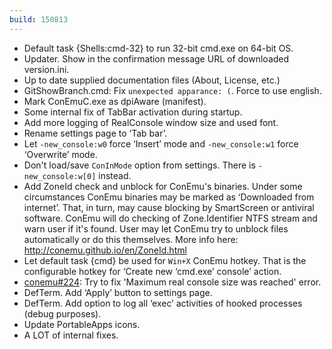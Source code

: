 ```yaml
---
build: 150813
---
```


* Default task {Shells:cmd-32} to run 32-bit cmd.exe on 64-bit OS.
* Updater. Show in the confirmation message URL of downloaded version.ini.
* Up to date supplied documentation files (About, License, etc.)
* GitShowBranch.cmd: Fix `unexpected apparance: (`. Force to use english.
* Mark ConEmuC.exe as dpiAware (manifest).
* Some internal fix of TabBar activation during startup.
* Add more logging of RealConsole window size and used font.
* Rename settings page to ‘Tab bar’.
* Let `-new_console:w0` force ‘Insert’ mode and `-new_console:w1` force ‘Overwrite’ mode.
* Don't load/save `ConInMode` option from settings. There is `-new_console:w[0]` instead.
* Add ZoneId check and unblock for ConEmu's binaries.
  Under some circumstances ConEmu binaries may be marked
  as ‘Downloaded from internet’. That, in turn, may cause
  blocking by SmartScreen or antiviral software.
  ConEmu will do checking of Zone.Identifier NTFS stream
  and warn user if it's found. User may let ConEmu try to
  unblock files automatically or do this themselves.
  More info here: http://conemu.github.io/en/ZoneId.html
* Let default task {cmd} be used for `Win+X` ConEmu hotkey.
  That is the configurable hotkey for ‘Create new ‘cmd.exe’ console’ action.
* [conemu#224](https://github.com/Maximus5/ConEmu/issues/224): Try to fix 'Maximum real console size was reached' error.
* DefTerm. Add ‘Apply’ button to settings page.
* DefTerm. Add option to log all ‘exec’ activities of hooked processes (debug purposes).
* Update PortableApps icons.
* A LOT of internal fixes.
